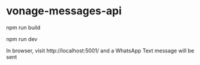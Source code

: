 # vonage-messages-api

npm run build

npm run dev

In browser, visit http://localhost:5001/ and a WhatsApp Text message will be sent
